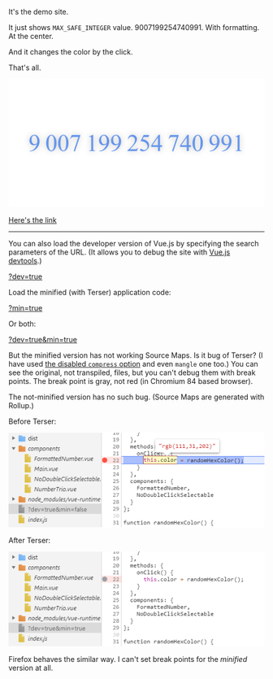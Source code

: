 It's the demo site. 

It just shows `MAX_SAFE_INTEGER` value. 
9007199254740991.
With formatting. At the center.

And it changes the color by the click. 

That's all.


![9 007 199 254 740 991](imgs/site.png "00 1F FF FF FF FF FF FF")

[Here's the link](https://alttiri.github.io/demo-max-safe-integer/)

---

You can also load the developer version of Vue.js by specifying the search parameters of the URL.
(It allows you to debug the site with [Vue.js devtools](https://chrome.google.com/webstore/detail/vuejs-devtools/nhdogjmejiglipccpnnnanhbledajbpd).)

[?dev=true](https://alttiri.github.io/demo-max-safe-integer/?dev=true)

Load the minified (with Terser) application code:

[?min=true](https://alttiri.github.io/demo-max-safe-integer/?min=true)

Or both:

[?dev=true&min=true](https://alttiri.github.io/demo-max-safe-integer/?min=true)


But the minified version has not working Source Maps. Is it bug of Terser? (I have used [the disabled `compress` option](https://github.com/terser/terser#source-maps-and-debugging) and even `mangle` one too.)
You can see the original, not transpiled, files, but you can't debug them with break points.
The break point is gray, not red (in Chromium 84 based browser).

The not-minified version has no such bug. (Source Maps are generated with Rollup.)

Before Terser:

![debuggable](imgs/debuggable.png "The break point is red")

After Terser:

![not-debuggable](imgs/not-debuggable.png "The break point is gray")

Firefox behaves the similar way. I can't set break points for the _minified_ version at all.
